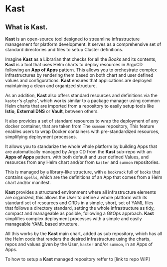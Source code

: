 # Kast

## What is Kast.

**Kast** is an open-source tool designed to streamline infrastructure management for platform development. It serves as a comprehensive set of standard directories and files to setup Cluster definitions.

Imagine **Kast** as a Librarian that checks for all the *Books* and its contents, **Kast** is a tool that uses Helm charts to deploy resources in ArgoCD following an **App of Apps** pattern. This allows you to orchestrate complex infrastructures by rendering them based on both chart and user defined values and configurations. **Kast** ensures that applications are deployed maintaining a clean and organized structure.

As an addition, **Kast** also offers standard resources and definitions via the `kaster`'s `glyphs`', which works similar to a package manager using common Helm charts that are imported from a repository to easily setup tools like **Istio**, **External DNS** or **Vault**, between others.

It also provides a set of standard resources to wrap the deployment of any docker container, that are taken from The `summon` repository, This feature enables users to wrap Docker containers with pre-standardized resources, simplifying deployment processes.

It allows you to standarize the whole whole platform by building Apps that are automatically managed by Argo CD from the **Kast** sub-repo with an **Apps of Apps** pattern. with both default and user defined Values, and resources from any Helm chart and/or from `kaster` and `summon` repositories.

This is managed by a library-like structure, with a `bookrack` full of `books` that contains `spells`, which are the definitions of an App that comes from a Helm chart and/or manifest.

**Kast** provides a structured environment where all infrastructure elements are organized, this allows the User to define a whole platform with its standard set of resources and CRDs in a simple, short, set of YAML files that follows a directory standard, setting the whole infrastructure as tidy, compact and manageable as posible, following a GitOps approach. **Kast** simplifies complex deployment processes with a simple and easily manageable YAML based structure. 

All this works by the **Kast** main chart, added as sub repository, which has all the Helm code that renders the desired infrastructure using the charts, repos and values given by the User, `kaster` and/or `summon`, in an Apps of Apps.

To how to setup a **Kast** managed repository reffer to [link to repo WIP]
